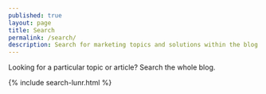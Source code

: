 ```yaml
---
published: true
layout: page
title: Search
permalink: /search/
description: Search for marketing topics and solutions within the blog.
---
```


Looking for a particular topic or article? Search the whole blog.

{% include search-lunr.html %}
